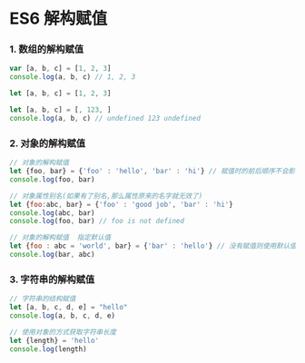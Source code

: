 # ES6 解构赋值

### 1. 数组的解构赋值

```javascript
var [a, b, c] = [1, 2, 3]
console.log(a, b, c) // 1, 2, 3

let [a, b, c] = [1, 2, 3]

let [a, b, c] = [, 123, ]
console.log(a, b, c) // undefined 123 undefined
```

### 2. 对象的解构赋值

```javascript
// 对象的解构赋值
let {foo, bar} = {'foo' : 'hello', 'bar' : 'hi'} // 赋值时的前后顺序不会影响
console.log(foo, bar)

// 对象属性别名(如果有了别名,那么属性原来的名字就无效了)
let {foo:abc, bar} = {'foo' : 'good job', 'bar' : 'hi'}
console.log(abc, bar)
console.log(foo, bar) // foo is not defined

// 对象的解构赋值  指定默认值
let {foo : abc = 'world', bar} = {'bar' : 'hello'} // 没有赋值则使用默认值
console.log(bar, abc)
```

### 3. 字符串的解构赋值

```javascript
// 字符串的结构赋值
let [a, b, c, d, e] = "hello"
console.log(a, b, c, d, e)

// 使用对象的方式获取字符串长度
let {length} = 'hello'
console.log(length)
```



